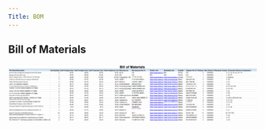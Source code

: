 ```yaml
---
Title: BOM
---
```

## Bill of Materials


<img src="https://raw.githubusercontent.com/shonha/EGR314SSH.github.io/refs/heads/main/images/BOMV2.png">
